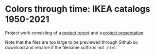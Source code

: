 # Colors through time: IKEA catalogs 1950-2021

Project work consisting of a [project report](Report/report.html) and a [project presentation](Presentation/presentation.html).

Note that the files are too large to be previewed through Github so download and rename if the filename suffix is not `.html`.
